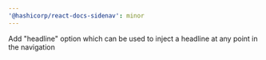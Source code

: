 ```yaml
---
'@hashicorp/react-docs-sidenav': minor
---
```


Add "headline" option which can be used to inject a headline at any point in the navigation
